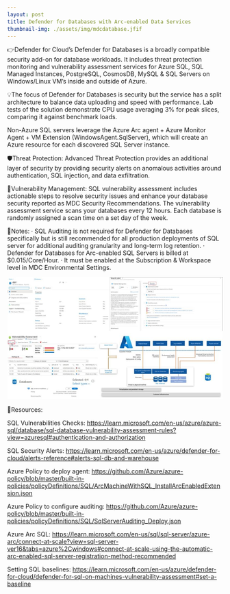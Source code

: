 ```yaml
---
layout: post
title: Defender for Databases with Arc-enabled Data Services
thumbnail-img: ./assets/img/mdcdatabase.jfif
---
```

👉Defender for Cloud’s Defender for Databases is a broadly compatible security add-on for database workloads. It includes threat protection monitoring and vulnerability assessment services for Azure SQL, SQL Managed Instances, PostgreSQL, CosmosDB, MySQL & SQL Servers on Windows/Linux VM’s inside and outside of Azure.

💡The focus of Defender for Databases is security but the service has a split architecture to balance data uploading and speed with performance. Lab tests of the solution demonstrate CPU usage averaging 3% for peak slices, comparing it against benchmark loads.

Non-Azure SQL servers leverage the Azure Arc agent + Azure Monitor Agent + VM Extension (WindowsAgent.SqlServer), which will create an Azure resource for each discovered SQL Server instance.

🛡️Threat Protection:
Advanced Threat Protection provides an additional layer of security by providing security alerts on anomalous activities around authentication, SQL injection, and data exfiltration.

🔬Vulnerability Management:
SQL vulnerability assessment includes actionable steps to resolve security issues and enhance your database security reported as MDC Security Recommendations. The vulnerability assessment service scans your databases every 12 hours. Each database is randomly assigned a scan time on a set day of the week.

🔻Notes:
·       SQL Auditing is not required for Defender for Databases specifically but is still recommended for all production deployments of SQL server for additional auditing granularity and long-term log retention.
·       Defender for Databases for Arc-enabled SQL Servers is billed at $0.015/Core/Hour.
·       It must be enabled at the Subscription & Workspace level in MDC Environmental Settings.

![Image](/assets/img/mdcdatabase.jfif)

🎒Resources:

SQL Vulnerabilities Checks: https://learn.microsoft.com/en-us/azure/azure-sql/database/sql-database-vulnerability-assessment-rules?view=azuresql#authentication-and-authorization

SQL Security Alerts: https://learn.microsoft.com/en-us/azure/defender-for-cloud/alerts-reference#alerts-sql-db-and-warehouse

Azure Policy to deploy agent: https://github.com/Azure/azure-policy/blob/master/built-in-policies/policyDefinitions/SQL/ArcMachineWithSQL_InstallArcEnabledExtension.json

Azure Policy to configure auditing: https://github.com/Azure/azure-policy/blob/master/built-in-policies/policyDefinitions/SQL/SqlServerAuditing_Deploy.json

Azure Arc SQL: https://learn.microsoft.com/en-us/sql/sql-server/azure-arc/connect-at-scale?view=sql-server-ver16&tabs=azure%2Cwindows#connect-at-scale-using-the-automatic-arc-enabled-sql-server-registration-method-recommended

Setting SQL baselines: https://learn.microsoft.com/en-us/azure/defender-for-cloud/defender-for-sql-on-machines-vulnerability-assessment#set-a-baseline



